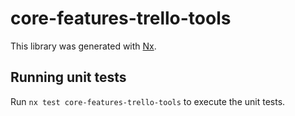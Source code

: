 # core-features-trello-tools

This library was generated with [Nx](https://nx.dev).

## Running unit tests

Run `nx test core-features-trello-tools` to execute the unit tests.
